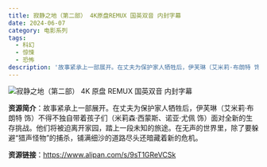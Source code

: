 ```yaml
---
title: 寂静之地（第二部） 4K原盘REMUX 国英双音 内封字幕
date: 2024-06-07
category: 电影系列
tags:
  - 科幻
  - 惊悚
  - 恐怖
description: '故事紧承上一部展开。在丈夫为保护家人牺牲后，伊芙琳（艾米莉·布朗特 饰）不得不独自带着孩子们（米莉森·西蒙斯、诺亚·尤佩 饰）面对全新的生存挑战。他们将被迫离开家园，踏上一段未知的旅途。在无声的世界里，除了要躲避“猎声怪物”的捕杀，铺满细沙的道路尽头还暗藏着新的危机。'
---
```


![寂静之地（第二部） 4K 原盘 REMUX 国英双音 内封字幕](https://image.tmdb.org/t/p/w780/g1ZPnR305HF4H1zHrQ5Me0yAZT1.jpg)

**资源简介**：故事紧承上一部展开。在丈夫为保护家人牺牲后，伊芙琳（艾米莉·布朗特 饰）不得不独自带着孩子们（米莉森·西蒙斯、诺亚·尤佩 饰）面对全新的生存挑战。他们将被迫离开家园，踏上一段未知的旅途。在无声的世界里，除了要躲避“猎声怪物”的捕杀，铺满细沙的道路尽头还暗藏着新的危机。

**资源链接**：https://www.alipan.com/s/9sT1GReVCSk
